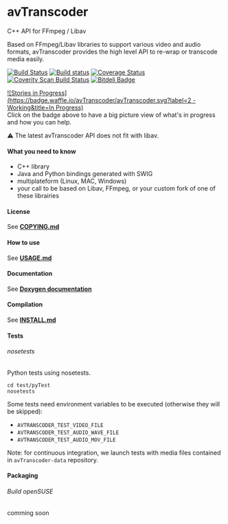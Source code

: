 # avTranscoder

C++ API for FFmpeg / Libav

Based on FFmpeg/Libav libraries to support various video and audio formats, avTranscoder provides the high level API to re-wrap or transcode media easily.

[![Build Status](https://travis-ci.org/avTranscoder/avTranscoder.svg?branch=develop)](https://travis-ci.org/avTranscoder/avTranscoder)
[![Build status](https://ci.appveyor.com/api/projects/status/6urf0otyhtj8xuny?svg=true)](https://ci.appveyor.com/project/cchampet/avtranscoder)
[![Coverage Status](https://coveralls.io/repos/avTranscoder/avTranscoder/badge.svg)](https://coveralls.io/r/avTranscoder/avTranscoder)
<a href="https://scan.coverity.com/projects/2626"><img alt="Coverity Scan Build Status" src="https://scan.coverity.com/projects/2626/badge.svg"/></a>
[![Bitdeli Badge](https://d2weczhvl823v0.cloudfront.net/avTranscoder/avtranscoder/trend.png)](https://bitdeli.com/free "Bitdeli Badge")  

[![Stories in Progress](https://badge.waffle.io/avTranscoder/avTranscoder.svg?label=2 - Working&title=In Progress)](http://waffle.io/avTranscoder/avTranscoder)   
Click on the badge above to have a big picture view of what's in progress and how you can help.  

:warning: The latest avTranscoder API does not fit with libav.

#### What you need to know
* C++ library
* Java and Python bindings generated with SWIG
* multiplateform (Linux, MAC, Windows)
* your call to be based on Libav, FFmpeg, or your custom fork of one of these librairies

#### License
See [**COPYING.md**](COPYING.md)

#### How to use
See [**USAGE.md**](USAGE.md)

#### Documentation
See [**Doxygen documentation**](http://avtranscoder.github.io/avTranscoder-doxygen/)

#### Compilation
See [**INSTALL.md**](INSTALL.md)

#### Tests

###### nosetests
Python tests using nosetests.
```
cd test/pyTest
nosetests
```

Some tests need environment variables to be executed (otherwise they will be skipped):
* ```AVTRANSCODER_TEST_VIDEO_FILE```
* ```AVTRANSCODER_TEST_AUDIO_WAVE_FILE```
* ```AVTRANSCODER_TEST_AUDIO_MOV_FILE```

Note: for continuous integration, we launch tests with media files contained in ```avTranscoder-data``` repository.


#### Packaging

###### Build openSUSE  
comming soon

